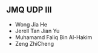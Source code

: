 ## **JMQ UDP III**
- Wong Jia He
- Jerell Tan Jian Yu
- Muhamamd Faliq Bin Al-Hakim
- Zeng ZhiCheng
